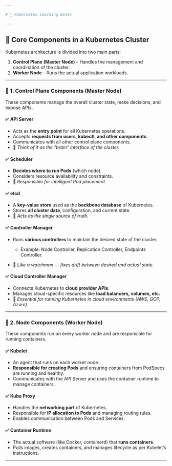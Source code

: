 ```yaml
---

# 📘 Kubernetes Learning Notes

---
```


## 🧠 Core Components in a Kubernetes Cluster

Kubernetes architecture is divided into two main parts:

1. **Control Plane (Master Node)** – Handles the management and coordination of the cluster.
2. **Worker Node** – Runs the actual application workloads.

---

### 🔹 1. Control Plane Components (Master Node)

These components manage the overall cluster state, make decisions, and expose APIs.

#### ✅ API Server

* Acts as the **entry point** for all Kubernetes operations.
* Accepts **requests from users, kubectl, and other components**.
* Communicates with all other control plane components.
* 📌 *Think of it as the "brain" interface of the cluster.*

#### ✅ Scheduler

* **Decides where to run Pods** (which node).
* Considers resource availability and constraints.
* 📌 *Responsible for intelligent Pod placement.*

#### ✅ etcd

* A **key-value store** used as the **backbone database** of Kubernetes.
* Stores **all cluster data**, configuration, and current state.
* 📌 *Acts as the single source of truth.*

#### ✅ Controller Manager

* Runs **various controllers** to maintain the desired state of the cluster.

  * Example: Node Controller, Replication Controller, Endpoints Controller.
* 📌 *Like a watchman — fixes drift between desired and actual state.*

#### ✅ Cloud Controller Manager

* Connects Kubernetes to **cloud provider APIs**.
* Manages cloud-specific resources like **load balancers, volumes, etc.**
* 📌 *Essential for running Kubernetes in cloud environments (AWS, GCP, Azure).*

---

### 🔹 2. Node Components (Worker Node)

These components run on every worker node and are responsible for running containers.

#### ✅ Kubelet

* An agent that runs on each worker node.
* **Responsible for creating Pods** and ensuring containers from PodSpecs are running and healthy.
* Communicates with the API Server and uses the container runtime to manage containers.

#### ✅ Kube Proxy

* Handles the **networking part** of Kubernetes.
* Responsible for **IP allocation to Pods** and managing routing rules.
* Enables communication between Pods and Services.

#### ✅ Container Runtime

* The actual software (like Docker, containerd) that **runs containers**.
* Pulls images, creates containers, and manages lifecycle as per Kubelet’s instructions.

---

